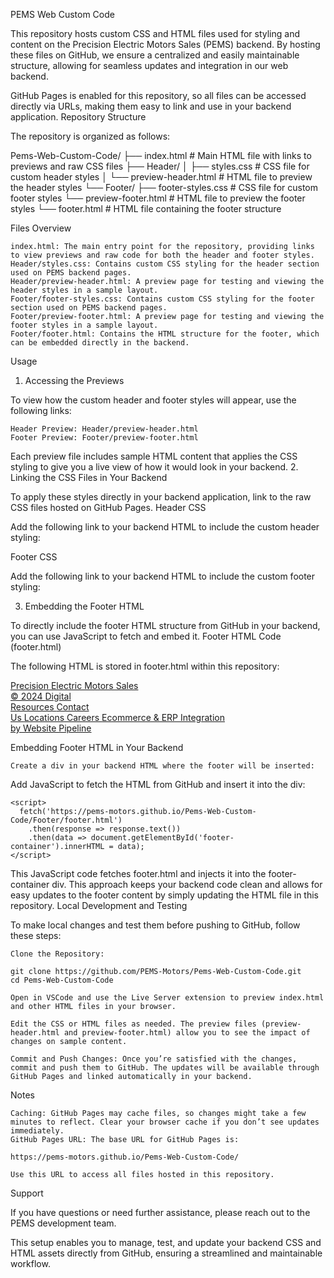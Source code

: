 PEMS Web Custom Code

This repository hosts custom CSS and HTML files used for styling and content on the Precision Electric Motors Sales (PEMS) backend. By hosting these files on GitHub, we ensure a centralized and easily maintainable structure, allowing for seamless updates and integration in our web backend.

GitHub Pages is enabled for this repository, so all files can be accessed directly via URLs, making them easy to link and use in your backend application.
Repository Structure

The repository is organized as follows:

Pems-Web-Custom-Code/
├── index.html                 # Main HTML file with links to previews and raw CSS files
├── Header/
│   ├── styles.css             # CSS file for custom header styles
│   └── preview-header.html    # HTML file to preview the header styles
└── Footer/
    ├── footer-styles.css      # CSS file for custom footer styles
    └── preview-footer.html    # HTML file to preview the footer styles
    └── footer.html            # HTML file containing the footer structure

Files Overview

    index.html: The main entry point for the repository, providing links to view previews and raw code for both the header and footer styles.
    Header/styles.css: Contains custom CSS styling for the header section used on PEMS backend pages.
    Header/preview-header.html: A preview page for testing and viewing the header styles in a sample layout.
    Footer/footer-styles.css: Contains custom CSS styling for the footer section used on PEMS backend pages.
    Footer/preview-footer.html: A preview page for testing and viewing the footer styles in a sample layout.
    Footer/footer.html: Contains the HTML structure for the footer, which can be embedded directly in the backend.

Usage
1. Accessing the Previews

To view how the custom header and footer styles will appear, use the following links:

    Header Preview: Header/preview-header.html
    Footer Preview: Footer/preview-footer.html

Each preview file includes sample HTML content that applies the CSS styling to give you a live view of how it would look in your backend.
2. Linking the CSS Files in Your Backend

To apply these styles directly in your backend application, link to the raw CSS files hosted on GitHub Pages.
Header CSS

Add the following link to your backend HTML to include the custom header styling:

<link rel="stylesheet" href="https://pems-motors.github.io/Pems-Web-Custom-Code/Header/styles.css">

Footer CSS

Add the following link to your backend HTML to include the custom footer styling:

<link rel="stylesheet" href="https://pems-motors.github.io/Pems-Web-Custom-Code/Footer/footer-styles.css">

3. Embedding the Footer HTML

To directly include the footer HTML structure from GitHub in your backend, you can use JavaScript to fetch and embed it.
Footer HTML Code (footer.html)

The following HTML is stored in footer.html within this repository:


<footer>
    <div>
        <a href="http://www.pemsmotors.com/">
            Precision Electric Motors Sales
            <br>© 2024            
        </a>
        <a href="https://www.pemsmotors.com/digital-resources">
            Digital
            <br>Resources
        </a>
        <a href="http://www.pemsmotors.com/contact/">
            Contact
            <br>Us
        </a>
        <a href="http://www.pemsmotors.com/locations/">
            Locations
        </a>
        <a href="http://www.pemsmotors.com/careers">
            Careers
        </a>
        <a href="http://www.websitepipeline.com/">
            Ecommerce & ERP Integration
            <br>by Website Pipeline
        </a>
    </div>
</footer>

Embedding Footer HTML in Your Backend

    Create a div in your backend HTML where the footer will be inserted:

<div id="footer-container"></div>

Add JavaScript to fetch the HTML from GitHub and insert it into the div:

    <script>
      fetch('https://pems-motors.github.io/Pems-Web-Custom-Code/Footer/footer.html')
        .then(response => response.text())
        .then(data => document.getElementById('footer-container').innerHTML = data);
    </script>

This JavaScript code fetches footer.html and injects it into the footer-container div. This approach keeps your backend code clean and allows for easy updates to the footer content by simply updating the HTML file in this repository.
Local Development and Testing

To make local changes and test them before pushing to GitHub, follow these steps:

    Clone the Repository:

    git clone https://github.com/PEMS-Motors/Pems-Web-Custom-Code.git
    cd Pems-Web-Custom-Code

    Open in VSCode and use the Live Server extension to preview index.html and other HTML files in your browser.

    Edit the CSS or HTML files as needed. The preview files (preview-header.html and preview-footer.html) allow you to see the impact of changes on sample content.

    Commit and Push Changes: Once you’re satisfied with the changes, commit and push them to GitHub. The updates will be available through GitHub Pages and linked automatically in your backend.

Notes

    Caching: GitHub Pages may cache files, so changes might take a few minutes to reflect. Clear your browser cache if you don’t see updates immediately.
    GitHub Pages URL: The base URL for GitHub Pages is:

    https://pems-motors.github.io/Pems-Web-Custom-Code/

    Use this URL to access all files hosted in this repository.

Support

If you have questions or need further assistance, please reach out to the PEMS development team.

This setup enables you to manage, test, and update your backend CSS and HTML assets directly from GitHub, ensuring a streamlined and maintainable workflow.